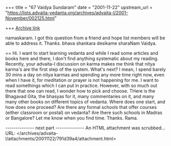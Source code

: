 +++
title = "67 Vaidya Sundaram"
date = "2001-11-22"
upstream_url = "https://lists.advaita-vedanta.org/archives/advaita-l/2001-November/002125.html"

+++
[Archive link](https://lists.advaita-vedanta.org/archives/advaita-l/2001-November/002125.html)

namaskaram.
 I got this question from a friend and hope list members will be able to address it. Thanks.
bhava shankara desikame sharaNam
Vaidya.

==
Hi.
 I want to start learning vedanta and while I read some articles and books here and there, I don't find anything systematic about my reading. Recently, your advaita-l discussion on karma makes me think that nitya karma's are the first step of the system. What's next? I mean, I spend barely 30 mins a day on nitya karmas and spending any more time right now, even when I have it, for meditation or prayer is not happening for me. I want to read somethings which I can put in practice. However, with so much out there that one can read, I wonder how to pick and choose. THere is the Bhagavad Gita, the bhasyas for it, many commentaries on it, and many many other books on different topics of vedanta. Where does one start, and how does one proceed? Are there any formal schools that offer courses (either classroom or postal) on vedanta? Are there such schools in Madras or Bangalore?
Let me know when you find time.
Thanks.
Rama.

-------------- next part --------------
An HTML attachment was scrubbed...
URL: </archives/advaita-l/attachments/20011122/791d39a4/attachment.html>
